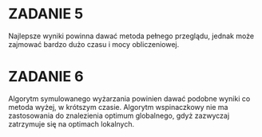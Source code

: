 # ZADANIE 5
Najlepsze wyniki powinna dawać metoda pełnego przeglądu, jednak może zajmować bardzo dużo czasu i mocy obliczeniowej.

# ZADANIE 6
Algorytm symulowanego wyżarzania powinien dawać podobne wyniki co metoda wyżej, w krótszym czasie.
Algorytm wspinaczkowy nie ma zastosowania do znalezienia optimum globalnego, gdyż zazwyczaj zatrzymuje się na optimach lokalnych.

